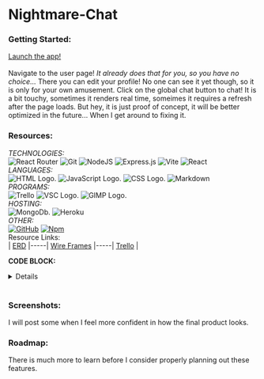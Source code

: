 # Nightmare-Chat

### Getting Started:
  [Launch the app!](https://nightmare-chat.herokuapp.com/users)
  <br/><br/>
  Navigate to the user page! *It already does that for you, so you have no choice...*
  There you can edit your profile! No one can see it yet though, so it is only for your own amusement.
  Click on the global chat button to chat! It is a bit touchy, sometimes it renders real time, someimes it requires a refresh after the page loads. But hey, it is just proof of concept, it will be better optimized in the future... When I get around to fixing it.

### Resources:
*TECHNOLOGIES:*
<br/>
![React Router](https://img.shields.io/badge/React_Router-CA4245?style=for-the-badge&logo=react-router&logoColor=white)
![Git](https://img.shields.io/badge/git-%23F05033.svg?style=for-the-badge&logo=git&logoColor=white)
![NodeJS](https://img.shields.io/badge/node.js-6DA55F?style=for-the-badge&logo=node.js&logoColor=white)
![Express.js](https://img.shields.io/badge/express.js-%23404d59.svg?style=for-the-badge&logo=express&logoColor=%2361DAFB)
![Vite](https://img.shields.io/badge/vite-%23646CFF.svg?style=for-the-badge&logo=vite&logoColor=white)
![React](https://img.shields.io/badge/react-%2320232a.svg?style=for-the-badge&logo=react&logoColor=%2361DAFB)
<br/>*LANGUAGES:*<br/> 
![HTML Logo.](https://img.shields.io/badge/HTML5-E34F26?style=for-the-badge&logo=html5&logoColor=white "HTML Logo")
![JavaScript Logo.](https://img.shields.io/badge/JavaScript-F7DF1E?style=for-the-badge&logo=javascript&logoColor=black "JS Logo")
![CSS Logo.](https://img.shields.io/badge/CSS-239120?&style=for-the-badge&logo=css3&logoColor=white "CSS Logo")
![Markdown](https://img.shields.io/badge/markdown-%23000000.svg?style=for-the-badge&logo=markdown&logoColor=white)
<br/>*PROGRAMS:*<br/>
![Trello](https://img.shields.io/badge/Trello-%23026AA7.svg?style=for-the-badge&logo=Trello&logoColor=white)
![VSC Logo.](https://img.shields.io/badge/Visual_Studio-5C2D91?style=for-the-badge&logo=visual%20studio&logoColor=white "VSC Logo")
![GIMP Logo.](https://img.shields.io/badge/gimp-5C5543?style=for-the-badge&logo=gimp&logoColor=white "GIMP Logo")
<br/>*HOSTING:*<br/> 
![MongoDb.](https://img.shields.io/badge/MongoDB-4EA94B?style=for-the-badge&logo=mongodb&logoColor=white "MongoDb")
![Heroku](https://img.shields.io/badge/Heroku-430098?style=for-the-badge&logo=heroku&logoColor=white "Heroku")
<br/>*OTHER:*<br/> 
[![GitHub](https://badgen.net/badge/icon/github?icon=github&label)](https://github.com)
[![Npm](https://badgen.net/badge/icon/npm?icon=npm&label)](https://https://npmjs.com/)
<br/>Resource Links:<br/>
| [ERD](https://lucid.app/documents/view/4c34b76a-0f2b-4bff-87a4-d2eec348bd6a) |-----| [Wire Frames](https://whimsical.com/nightmarechat-gd1PKZ6Nmv124EbqKih5k) |-----| [Trello]() |<br/>

**CODE BLOCK:**
<details>

This was pretty cool:
  
```
    return (
        <div className='FormPage-container'>
          <h3>{type === 'CRM' ? 'CHATROOM' : 'GROUP CHAT'} CREATE FORM</h3>
          <form autoComplete='off' onSubmit={handleSubmit} className='FormPage-form'>
          <button onClick={toggleType} type='button' disabled={true}>
            {type === 'CRM' ? 'CREATE a Group Chat?' : 'CREATE a Chatroom?'}
          </button>
            <div className='FormPage-form-spacer'>
              <div className='FormPage-sub-container'>
                <label>{ type === 'CRM' ? 'Chatroom' : 'Group Chat'} Name: </label>
                <input type='text' name='name'
                  value={formData.name}
                  minLength='3' maxLength='64'
                  onChange={handleChange}
                  placeholder={'Chat Name'}
                  required
                />
                <label>Description: </label>
                <input className='input-textarea' id='FormPage-textarea'
                  type='textarea' name='description'
                  minLength='1' maxLength='3000'
                  rows='15' cols='75'
                  onChange={handleChange} required
                  value={formData.description}
                />
              </div>
              <div className='FormPage-sub-container'>
                <label>Send Invites: </label>
                { formData.invites.length === 0 ?
                  <FormSearchComponent servicePackage={{ type, act: 'NEW', limit: type === 'CRM' ? 29 : 9}} 
                    formData={formData} setFormData={setFormData} user={user} 
                  />
                :
                <ul className='search-list'>
                  {formData.invites.map((inv, idx) =>     
                    <li className={ idx % 2 === 0 ? 's-list-item-1' : 's-list-item-2'} key={idx}>
                        <p>{inv.avatar}</p>
                        <p>{inv.name}</p>
                    </li>
                  )}
                </ul>
                }
              </div>
```
I did not like this:
  
```
io.on('connection', (socket) => {

    socket.on('enter-global', async function () {
        const global = await globalCtrl.fetchGlobal();
        console.log(`User ${socket.user.name} has connected to global at [${socket.id}]!`);
        socket.join('NIGHTMARE');
        io.to('NIGHTMARE').emit('update-global', global);
    });

    socket.on('send-global', async function({msg}) {
        const global = await globalCtrl.msgGlobal(msg);
        if (!global) return;
        socket.join('NIGHTMARE');
        io.to('NIGHTMARE').emit('update-global', global);
    });
```
</details>
<br />
  
### Screenshots:

I will post some when I feel more confident in how the final product looks.

### Roadmap:

There is much more to learn before I consider properly planning out these features.



